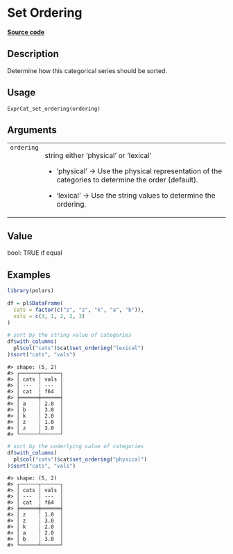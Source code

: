 

# Set Ordering

[**Source code**](https://github.com/pola-rs/r-polars/tree/mkdocs-matrial-search-preview/R/expr__categorical.R#L26)

## Description

Determine how this categorical series should be sorted.

## Usage

<pre><code class='language-R'>ExprCat_set_ordering(ordering)
</code></pre>

## Arguments

<table>
<tr>
<td style="white-space: nowrap; font-family: monospace; vertical-align: top">
<code id="ExprCat_set_ordering_:_ordering">ordering</code>
</td>
<td>

string either ‘physical’ or ‘lexical’

<ul>
<li>

‘physical’ -\> Use the physical representation of the categories to
determine the order (default).

</li>
<li>

‘lexical’ -\> Use the string values to determine the ordering.

</li>
</ul>
</td>
</tr>
</table>

## Value

bool: TRUE if equal

## Examples

``` r
library(polars)

df = pl$DataFrame(
  cats = factor(c("z", "z", "k", "a", "b")),
  vals = c(3, 1, 2, 2, 3)
)

# sort by the string value of categories
df$with_columns(
  pl$col("cats")$cat$set_ordering("lexical")
)$sort("cats", "vals")
```

    #> shape: (5, 2)
    #> ┌──────┬──────┐
    #> │ cats ┆ vals │
    #> │ ---  ┆ ---  │
    #> │ cat  ┆ f64  │
    #> ╞══════╪══════╡
    #> │ a    ┆ 2.0  │
    #> │ b    ┆ 3.0  │
    #> │ k    ┆ 2.0  │
    #> │ z    ┆ 1.0  │
    #> │ z    ┆ 3.0  │
    #> └──────┴──────┘

``` r
# sort by the underlying value of categories
df$with_columns(
  pl$col("cats")$cat$set_ordering("physical")
)$sort("cats", "vals")
```

    #> shape: (5, 2)
    #> ┌──────┬──────┐
    #> │ cats ┆ vals │
    #> │ ---  ┆ ---  │
    #> │ cat  ┆ f64  │
    #> ╞══════╪══════╡
    #> │ z    ┆ 1.0  │
    #> │ z    ┆ 3.0  │
    #> │ k    ┆ 2.0  │
    #> │ a    ┆ 2.0  │
    #> │ b    ┆ 3.0  │
    #> └──────┴──────┘
